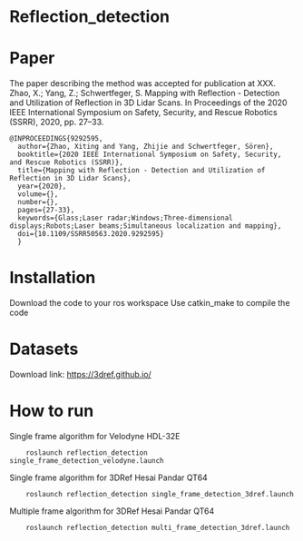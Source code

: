 # Reflection_detection

# Paper 

The paper describing the method was accepted for publication at XXX. 
Zhao, X.; Yang, Z.; Schwertfeger, S. Mapping with Reflection - Detection and Utilization of Reflection in 3D Lidar Scans. 
In Proceedings of the 2020 IEEE International Symposium on Safety, Security, and Rescue Robotics (SSRR), 2020, pp. 27–33.
```
@INPROCEEDINGS{9292595,
  author={Zhao, Xiting and Yang, Zhijie and Schwertfeger, Sören},
  booktitle={2020 IEEE International Symposium on Safety, Security, and Rescue Robotics (SSRR)}, 
  title={Mapping with Reflection - Detection and Utilization of Reflection in 3D Lidar Scans}, 
  year={2020},
  volume={},
  number={},
  pages={27-33},
  keywords={Glass;Laser radar;Windows;Three-dimensional displays;Robots;Laser beams;Simultaneous localization and mapping},
  doi={10.1109/SSRR50563.2020.9292595}
  }
```
# Installation

Download the code to your ros workspace 
Use catkin_make to compile the code

# Datasets

Download link: https://3dref.github.io/

# How to run
Single frame algorithm for Velodyne HDL-32E

```
    roslaunch reflection_detection single_frame_detection_velodyne.launch
```

Single frame algorithm for 3DRef Hesai Pandar QT64

```
    roslaunch reflection_detection single_frame_detection_3dref.launch
```

Multiple frame algorithm for 3DRef Hesai Pandar QT64

```
    roslaunch reflection_detection multi_frame_detection_3dref.launch
```
